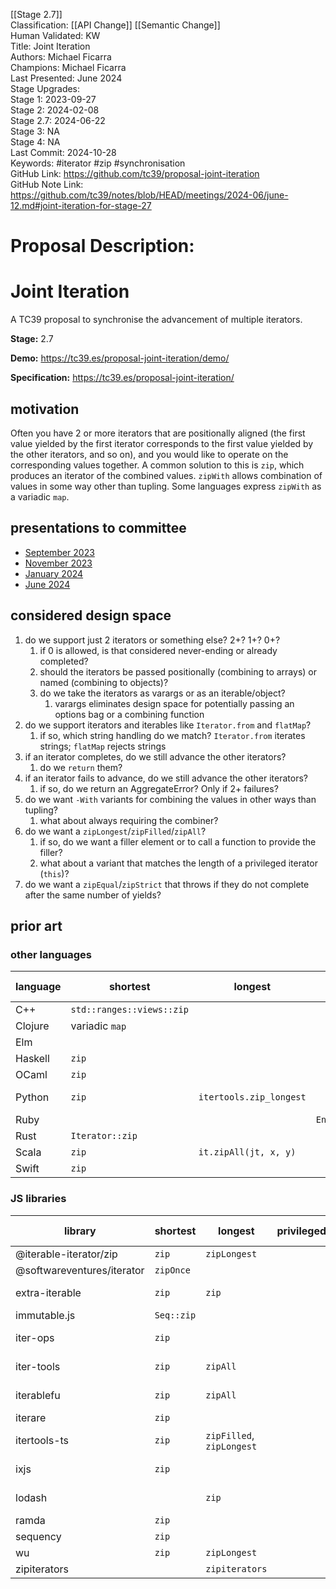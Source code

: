 [[Stage 2.7]]<br>Classification: [[API Change]] [[Semantic Change]]<br>Human Validated: KW<br>Title: Joint Iteration<br>Authors: Michael Ficarra<br>Champions: Michael Ficarra<br>Last Presented: June 2024<br>Stage Upgrades:<br>Stage 1: 2023-09-27  
Stage 2: 2024-02-08  
Stage 2.7: 2024-06-22  
Stage 3: NA  
Stage 4: NA<br>Last Commit: 2024-10-28<br>Keywords: #iterator #zip #synchronisation <br>GitHub Link: https://github.com/tc39/proposal-joint-iteration <br>GitHub Note Link: https://github.com/tc39/notes/blob/HEAD/meetings/2024-06/june-12.md#joint-iteration-for-stage-27
# Proposal Description:
Joint Iteration
===============

A TC39 proposal to synchronise the advancement of multiple iterators.

**Stage:** 2.7

**Demo:** https://tc39.es/proposal-joint-iteration/demo/

**Specification:** https://tc39.es/proposal-joint-iteration/

## motivation

Often you have 2 or more iterators that are positionally aligned (the first
value yielded by the first iterator corresponds to the first value yielded by
the other iterators, and so on), and you would like to operate on the
corresponding values together. A common solution to this is `zip`, which
produces an iterator of the combined values. `zipWith` allows combination of
values in some way other than tupling. Some languages express `zipWith` as a
variadic `map`.

## presentations to committee

- [September 2023](https://docs.google.com/presentation/d/18Xnd--QmYV8c-qw3tGe4zvlIfF5A-CdXr-qW1tW6j4o)
- [November 2023](https://docs.google.com/presentation/d/1sgqXgWBsDF0S43wVuFgIyOC8Y3AMFt1qxBIFbzEq9Vg)
- [January 2024](https://docs.google.com/presentation/d/150lLig7sNDr173RVzRgNRKrrUBKzKPImrHjGnfrETzQ)
- [June 2024](https://docs.google.com/presentation/d/1Qj5h6MajJnji1obZsXea_cUgfwxur-yT6v-8rBTLqtg)

## considered design space

1. do we support just 2 iterators or something else? 2+? 1+? 0+?
    1. if 0 is allowed, is that considered never-ending or already completed?
    1. should the iterators be passed positionally (combining to arrays) or named (combining to objects)?
    1. do we take the iterators as varargs or as an iterable/object?
        1. varargs eliminates design space for potentially passing an options bag or a combining function
1. do we support iterators and iterables like `Iterator.from` and `flatMap`?
    1. if so, which string handling do we match? `Iterator.from` iterates strings; `flatMap` rejects strings
1. if an iterator completes, do we still advance the other iterators?
    1. do we `return` them?
1. if an iterator fails to advance, do we still advance the other iterators?
    1. if so, do we return an AggregateError? Only if 2+ failures?
1. do we want `-With` variants for combining the values in other ways than tupling?
    1. what about always requiring the combiner?
1. do we want a `zipLongest`/`zipFilled`/`zipAll`?
   1. if so, do we want a filler element or to call a function to provide the filler?
   1. what about a variant that matches the length of a privileged iterator (`this`)?
1. do we want a `zipEqual`/`zipStrict` that throws if they do not complete after the same number of yields?

## prior art

### other languages

| language | shortest                  | longest                 | privileged       | strict                  | -With             | 3+ sources | 1 source | 0 sources  |
| -------- | ------------------------- | ----------------------- | ---------------- | ----------------------- | ----------------- | ---------- | -------- | ---------- |
| C++      | `std::ranges::views::zip` |                         |                  |                         | `::zip_transform` | yes        | yes      |            |
| Clojure  | variadic `map`            |                         |                  |                         | yes               | yes        | yes      |            |
| Elm      |                           |                         |                  |                         | `List.map2`       | yes        | yes      |            |
| Haskell  | `zip`                     |                         |                  |                         | `zipWith`         | yes        |          |            |
| OCaml    | `zip`                     |                         |                  | `combine`               | `map2`            |            | yes      |            |
| Python   | `zip`                     | `itertools.zip_longest` |                  | `zip(..., strict=True)` |                   | yes        | yes      | yes, empty |
| Ruby     |                           |                         | `Enumerable#zip` |                         | `zip`             | yes        | yes      |            |
| Rust     | `Iterator::zip`           |                         |                  |                         |                   |            |          |            |
| Scala    | `zip`                     | `it.zipAll(jt, x, y)`   |                  |                         |                   |            |          |            |
| Swift    | `zip`                     |                         |                  |                         |                   |            |          |            |

### JS libraries

| library                    | shortest   | longest                   | privileged | strict     | -With     | 3+ sources | 1 source | 0 sources  |
|----------------------------|------------|---------------------------|------------|------------|-----------|------------|----------|------------|
| @iterable-iterator/zip     | `zip`      | `zipLongest`              |            |            |           | yes        | yes      |            |
| @softwareventures/iterator | `zipOnce`  |                           |            |            |           |            |          |            |
| extra-iterable             | `zip`      | `zip`                     |            |            | `zip`     | yes        | yes      | yes, empty |
| immutable.js               | `Seq::zip` |                           |            |            | `zipWith` | yes        | yes      |            |
| iter-ops                   | `zip`      |                           |            |            |           | yes        | yes      | yes, empty |
| iter-tools                 | `zip`      | `zipAll`                  |            |            |           | yes        | yes      | yes, empty |
| iterablefu                 | `zip`      | `zipAll`                  |            |            |           | yes        | yes      | yes, empty |
| iterare                    | `zip`      |                           |            |            |           |            |          |            |
| itertools-ts               | `zip`      | `zipFilled`, `zipLongest` |            | `zipEqual` |           | yes        | yes      | yes, empty |
| ixjs                       | `zip`      |                           |            |            |           | yes        | yes      | yes, empty |
| lodash                     |            | `zip`                     |            |            | `zipWith` | yes        | yes      | yes, empty |
| ramda                      | `zip`      |                           |            |            | `zipWith` |            |          |            |
| sequency                   | `zip`      |                           |            |            |           |            |          |            |
| wu                         | `zip`      | `zipLongest`              |            |            | `zipWith` | yes        | yes      |            |
| zipiterators               |            | `zipiterators`            |            |            |           |            |          |            |
<br>